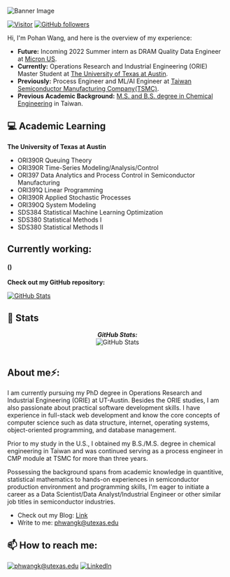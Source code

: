![Banner Image](./banner.png)
<!-- <h2 align='center'>Lakshmanan Meiyappan @ Laxmena</h2>
<p align='center'><b>Graduate Student at University of Illinois at Chicago</b></p> -->


[![Visitor](https://visitor-badge.laobi.icu/badge?page_id=phwangktw.phwangktw)](https://github.com/phwangktw) [![GitHub followers](https://img.shields.io/github/followers/phwangktw.svg?style=social&label=Follow)](https://github.com/phwangktw?tab=followers)

Hi, I'm Pohan Wang, and here is the overview of my experience:
- **Future:** Incoming 2022 Summer intern as DRAM Quality Data Engineer at <u>Micron US</u>.
- **Currently:** Operations Research and Industrial Engineering (ORIE) Master Student at <u>The University of Texas at Austin</u>. 
- **Previously:** Process Engineer and ML/AI Engineer at <u>Taiwan Semiconductor Manufacturing Company(TSMC)</u>.
- **Previous Academic Background:** <u>M.S. and B.S. degree in Chemical Engineering</u> in Taiwan.

<h2>💻 Academic Learning</h2>

__The University of Texas at Austin__
- ORI390R Queuing Theory
- ORI390R Time-Series Modeling/Analysis/Control
- ORI397 Data Analytics and Process Control in Semiconductor Manufacturing
- ORI391Q Linear Programming
- ORI390R Applied Stochastic Processes
- ORI390Q System Modeling
- SDS384 Statistical Machine Learning Optimization
- SDS380 Statistical Methods I
- SDS380 Statistical Methods II

<h2>Currently working:</h2>
<h4>()</h4>



__Check out my GitHub repository:__

<div>
  <p>
    <a href="https://github.com/phwangktw/data-course-sample">
      <img src="https://github-readme-stats.vercel.app/api/pin/?username=phwangktw&repo=data-course-sample" alt="GitHub Stats" />
    </a>
</div>

<h2>👀 Stats</h2>

<div>
<!--   <p align="center">
    <b><em>Now listening to:</em></b> <br/>
    <img src="https://spotify-github-profile.vercel.app/api/view?uid=lakshmanan.meiyappan&cover_image=true&theme=novatorem" alt="Now Listenting to" />
  </p> -->
  
  <p align="center">
  <b><em>GitHub Stats:</em></b> <br/>
    <img src="https://github-readme-streak-stats.herokuapp.com/?user=phwangktw" alt="GitHub Stats" /> <br/><br/>
  </p>
</div>

<h2> About me⚡:</h2>

I am currently pursuing my PhD degree in Operations Research and Industrial Engineering (ORIE) at UT-Austin. Besides the ORIE studies, I am also passionate about practical software development skills. I have experience in full-stack web development and know the core concepts of computer science such as data structure, internet, operating systems, object-oriented programming, and database management. 

Prior to my study in the U.S., I obtained my B.S./M.S. degree in chemical engineering in Taiwan and was continued serving as a process engineer in CMP module at TSMC for more than three years. 

Possessing the background spans from academic knowledge in quantitive, statistical mathematics to hands-on experiences in semiconductor production environment and programming skills, I'm eager to initiate a career as a Data Scientist/Data Analyst/Industrial Engineer or other similar job titles in semiconductor industries.
 
- Check out my Blog: [Link](https://empty)
- Write to me: [phwangk@utexas.edu](mailto:phwangk@utexas.edu)

<h2>📫 How to reach me:</h2>

<a href="mailto:phwangk@utexas.edu">![phwangk@utexas.edu](https://img.shields.io/badge/Gmail-D14836?style=for-the-badge&logo=gmail&logoColor=white)</a> <a href="https://www.linkedin.com/in/phwangk/">![LinkedIn](https://img.shields.io/badge/LinkedIn-0077B5?style=for-the-badge&logo=linkedin&logoColor=white)</a>

